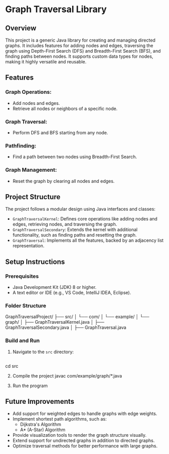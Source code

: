 # Graph Traversal Library

## Overview
This project is a generic Java library for creating and managing directed graphs. It includes features for adding nodes and edges, traversing the graph using Depth-First Search (DFS) and Breadth-First Search (BFS), and finding paths between nodes. It supports custom data types for nodes, making it highly versatile and reusable.

## Features
### Graph Operations:
- Add nodes and edges.
- Retrieve all nodes or neighbors of a specific node.

### Graph Traversal:
- Perform DFS and BFS starting from any node.

### Pathfinding:
- Find a path between two nodes using Breadth-First Search.

### Graph Management:
- Reset the graph by clearing all nodes and edges.

## Project Structure
The project follows a modular design using Java interfaces and classes:
- `GraphTraversalKernel`: Defines core operations like adding nodes and edges, retrieving nodes, and traversing the graph.
- `GraphTraversalSecondary`: Extends the kernel with additional functionality, such as finding paths and resetting the graph.
- `GraphTraversal`: Implements all the features, backed by an adjacency list representation.

## Setup Instructions

### Prerequisites
- Java Development Kit (JDK) 8 or higher.
- A text editor or IDE (e.g., VS Code, IntelliJ IDEA, Eclipse).

### Folder Structure
GraphTraversalProject/ ├── src/ │ └── com/ │ └── example/ │ └── graph/ │ ├── GraphTraversalKernel.java │ ├── GraphTraversalSecondary.java │ ├── GraphTraversal.java


### Build and Run

1. Navigate to the `src` directory:
   ```bash
  cd src

2. Compile the project
   javac com/example/graph/*.java

3. Run the program

## Future Improvements
- Add support for weighted edges to handle graphs with edge weights.
- Implement shortest path algorithms, such as:
  - Dijkstra's Algorithm
  - A* (A-Star) Algorithm
- Provide visualization tools to render the graph structure visually.
- Extend support for undirected graphs in addition to directed graphs.
- Optimize traversal methods for better performance with large graphs.
